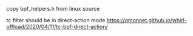copy bpf_helpers.h from linux source

tc filter should be in direct-action mode
https://qmonnet.github.io/whirl-offload/2020/04/11/tc-bpf-direct-action/
